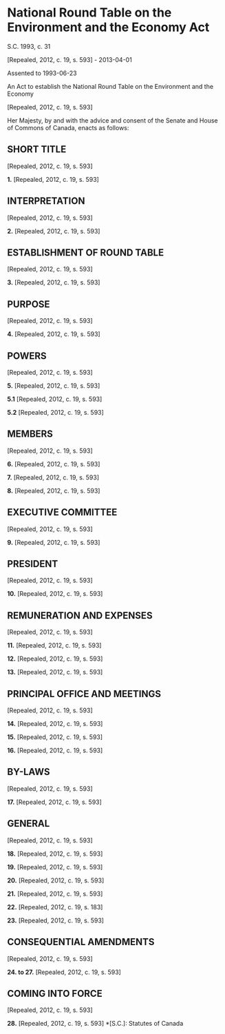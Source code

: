 # National Round Table on the Environment and the Economy Act

S.C. 1993, c. 31

[Repealed, 2012, c. 19, s. 593] - 2013-04-01

Assented to 1993-06-23

An Act to establish the National Round Table on the Environment and the Economy

[Repealed, 2012, c. 19, s. 593]

Her Majesty, by and with the advice and consent of the Senate and House of Commons of Canada, enacts as follows:

## SHORT TITLE

[Repealed, 2012, c. 19, s. 593]

**1.** [Repealed, 2012, c. 19, s. 593]

## INTERPRETATION

[Repealed, 2012, c. 19, s. 593]

**2.** [Repealed, 2012, c. 19, s. 593]

## ESTABLISHMENT OF ROUND TABLE

[Repealed, 2012, c. 19, s. 593]

**3.** [Repealed, 2012, c. 19, s. 593]

## PURPOSE

[Repealed, 2012, c. 19, s. 593]

**4.** [Repealed, 2012, c. 19, s. 593]

## POWERS

[Repealed, 2012, c. 19, s. 593]

**5.** [Repealed, 2012, c. 19, s. 593]

**5.1** [Repealed, 2012, c. 19, s. 593]

**5.2** [Repealed, 2012, c. 19, s. 593]

## MEMBERS

[Repealed, 2012, c. 19, s. 593]

**6.** [Repealed, 2012, c. 19, s. 593]

**7.** [Repealed, 2012, c. 19, s. 593]

**8.** [Repealed, 2012, c. 19, s. 593]

## EXECUTIVE COMMITTEE

[Repealed, 2012, c. 19, s. 593]

**9.** [Repealed, 2012, c. 19, s. 593]

## PRESIDENT

[Repealed, 2012, c. 19, s. 593]

**10.** [Repealed, 2012, c. 19, s. 593]

## REMUNERATION AND EXPENSES

[Repealed, 2012, c. 19, s. 593]

**11.** [Repealed, 2012, c. 19, s. 593]

**12.** [Repealed, 2012, c. 19, s. 593]

**13.** [Repealed, 2012, c. 19, s. 593]

## PRINCIPAL OFFICE AND MEETINGS

[Repealed, 2012, c. 19, s. 593]

**14.** [Repealed, 2012, c. 19, s. 593]

**15.** [Repealed, 2012, c. 19, s. 593]

**16.** [Repealed, 2012, c. 19, s. 593]

## BY-LAWS

[Repealed, 2012, c. 19, s. 593]

**17.** [Repealed, 2012, c. 19, s. 593]

## GENERAL

[Repealed, 2012, c. 19, s. 593]

**18.** [Repealed, 2012, c. 19, s. 593]

**19.** [Repealed, 2012, c. 19, s. 593]

**20.** [Repealed, 2012, c. 19, s. 593]

**21.** [Repealed, 2012, c. 19, s. 593]

**22.** [Repealed, 2012, c. 19, s. 183]

**23.** [Repealed, 2012, c. 19, s. 593]

## CONSEQUENTIAL AMENDMENTS

[Repealed, 2012, c. 19, s. 593]

**24\. to 27.** [Repealed, 2012, c. 19, s. 593]

## COMING INTO FORCE

[Repealed, 2012, c. 19, s. 593]

**28.** [Repealed, 2012, c. 19, s. 593]
  *[S.C.]: Statutes of Canada
